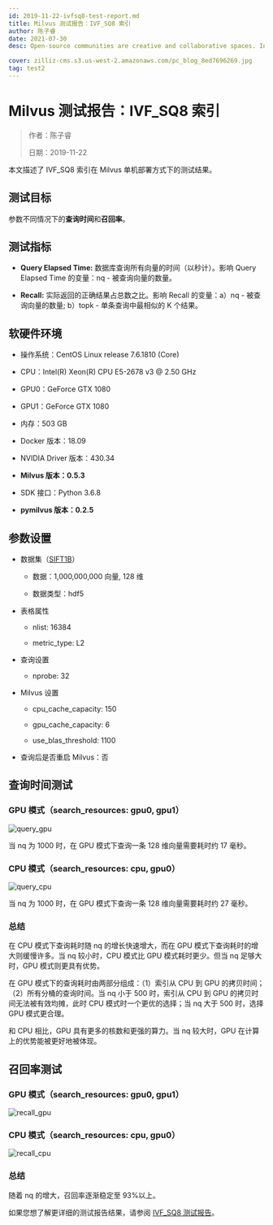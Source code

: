```yaml
---
id: 2019-11-22-ivfsq8-test-report.md
title: Milvus 测试报告：IVF_SQ8 索引
author: 陈子睿
date: 2021-07-30
desc: Open-source communities are creative and collaborative spaces. In that vein, the Milvus

cover: zilliz-cms.s3.us-west-2.amazonaws.com/pc_blog_8ed7696269.jpg
tag: test2
---
```


# Milvus 测试报告：IVF_SQ8 索引

> 作者：陈子睿
>
> 日期：2019-11-22

本文描述了 IVF_SQ8 索引在 Milvus 单机部署方式下的测试结果。

## 测试目标

参数不同情况下的**查询时间**和**召回率**。

## 测试指标

- **Query Elapsed Time:** 数据库查询所有向量的时间（以秒计）。影响 Query Elapsed Time 的变量：nq - 被查询向量的数量。

- **Recall:** 实际返回的正确结果占总数之比。影响 Recall 的变量：a）nq - 被查询向量的数量; b）topk - 单条查询中最相似的 K 个结果。

## 软硬件环境

- 操作系统：CentOS Linux release 7.6.1810 (Core)

- CPU：Intel(R) Xeon(R) CPU E5-2678 v3 @ 2.50 GHz

- GPU0：GeForce GTX 1080

- GPU1：GeForce GTX 1080

- 内存：503 GB

- Docker 版本：18.09

- NVIDIA Driver 版本：430.34

- **Milvus 版本：0.5.3**

- SDK 接口：Python 3.6.8

- **pymilvus 版本：0.2.5**

## 参数设置

- 数据集（[SIFT1B](http://corpus-texmex.irisa.fr/)）

  - 数据：1,000,000,000 向量, 128 维

  - 数据类型：hdf5

- 表格属性

  - nlist: 16384

  - metric_type: L2

- 查询设置

  - nprobe: 32

- Milvus 设置

  - cpu_cache_capacity: 150

  - gpu_cache_capacity: 6

  - use_blas_threshold: 1100

- 查询后是否重启 Milvus：否

## 查询时间测试

### GPU 模式（search_resources: gpu0, gpu1）

![query_gpu](https://raw.githubusercontent.com/milvus-io/community/master/blog/assets/test_report/ivfsq8_query_time_gpu.png)

当 nq 为 1000 时，在 GPU 模式下查询一条 128 维向量需要耗时约 17 毫秒。

### CPU 模式（search_resources: cpu, gpu0）

![query_cpu](https://raw.githubusercontent.com/milvus-io/community/master/blog/assets/test_report/ivfsq8_query_time_gpu.png)

当 nq 为 1000 时，在 GPU 模式下查询一条 128 维向量需要耗时约 27 毫秒。

### 总结

在 CPU 模式下查询耗时随 nq 的增长快速增大，而在 GPU 模式下查询耗时的增大则缓慢许多。当 nq 较小时，CPU 模式比 GPU 模式耗时更少。但当 nq 足够大时，GPU 模式则更具有优势。

在 GPU 模式下的查询耗时由两部分组成：（1）索引从 CPU 到 GPU 的拷贝时间；（2）所有分桶的查询时间。当 nq 小于 500 时，索引从 CPU 到 GPU 的拷贝时间无法被有效均摊，此时 CPU 模式时一个更优的选择；当 nq 大于 500 时，选择 GPU 模式更合理。

和 CPU 相比，GPU 具有更多的核数和更强的算力。当 nq 较大时，GPU 在计算上的优势能被更好地被体现。

## 召回率测试

### GPU 模式（search_resources: gpu0, gpu1）

![recall_gpu](https://raw.githubusercontent.com/milvus-io/community/master/blog/assets/test_report/ivfsq8_recall_gpu.png)

### CPU 模式（search_resources: cpu, gpu0）

![recall_cpu](https://raw.githubusercontent.com/milvus-io/community/master/blog/assets/test_report/ivfsq8_recall_cpu.png)

### 总结

随着 nq 的增大，召回率逐渐稳定至 93%以上。

如果您想了解更详细的测试报告结果，请参阅 [IVF_SQ8 测试报告](https://github.com/milvus-io/milvus/blob/0.6.0/docs/test_report/milvus_ivfsq8_test_report_detailed_version_cn.md)。
